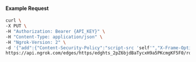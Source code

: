 <!-- Code generated for API Clients. DO NOT EDIT. -->

#### Example Request

```bash
curl \
-X PUT \
-H "Authorization: Bearer {API_KEY}" \
-H "Content-Type: application/json" \
-H "Ngrok-Version: 2" \
-d '{"add":{"Content-Security-Policy":"script-src 'self'","X-Frame-Options":"DENY"},"enabled":true}' \
https://api.ngrok.com/edges/https/edghts_2pZ6bjdBaTycxH9a5PKcmgKF5F0/routes/edghtsrt_2pZ6biFpJr3CRCX1uTg8nHgY82V/response_headers
```
